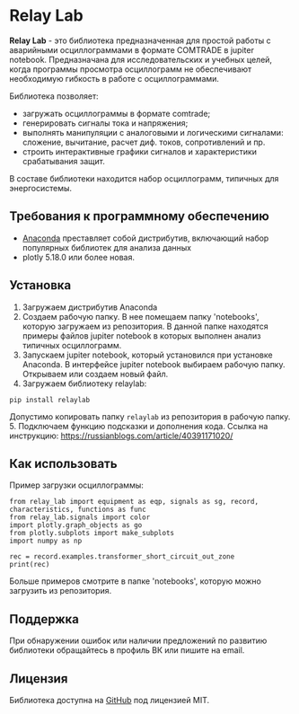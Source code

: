 # Relay Lab

__Relay Lab__ - это библиотека предназначенная для простой работы с аварийными осциллограммами в формате COMTRADE в jupiter notebook. Предназначана для исследовательских и учебных целей, когда программы просмотра осциллограмм не обеспечивают необходимую гибкость в работе с осциллограммами.

Библиотека позволяет:
- загружать осциллограммы в формате comtrade;
- генерировать сигналы тока и напряжения;
- выполнять манипуляции с аналоговыми и логическими сигналами: сложение, вычитание, расчет диф. токов, сопротивлений и пр.
- строить интерактивные графики сигналов и характеристики срабатывания защит.

В составе библиотеки находится набор осциллограмм, типичных для энергосистемы.

## Требования к программному обеспечению

- [Anaconda](https://www.anaconda.com/download) преставляет собой дистрибутив, включающий набор популярных библиотек для анализа данных
- plotly 5.18.0 или более новая.


## Установка

1. Загружаем дистрибутив Anaconda
2. Создаем рабочую папку. В нее помещаем папку 'notebooks', которую загружаем из репозитория. В данной папке находятся примеры файлов jupiter notebook в которых выполнен анализ типичных осциллограмм.
3. Запускаем jupiter notebook, который установился при установке Anaconda. В интерфейсе jupiter notebook выбираем рабочую папку. Открываем или создаем новый файл.
4. Загружаем библиотеку relaylab:
```
pip install relaylab
```
Допустимо копировать папку `relaylab` из  репозитория в рабочую папку.
5. Подключаем функцию подсказки и дополнения кода. Ссылка на инструкцию: https://russianblogs.com/article/40391171020/

## Как использовать

Пример загрузки осциллограммы:
```
from relay_lab import equipment as eqp, signals as sg, record, characteristics, functions as func
from relay_lab.signals import color
import plotly.graph_objects as go
from plotly.subplots import make_subplots
import numpy as np

rec = record.examples.transformer_short_circuit_out_zone
print(rec)
```
Больше примеров смотрите в папке 'notebooks', которую можно загрузить из репозитория.

## Поддержка

При обнаружении ошибок или наличии предложений по развитию библиотеки обращайтесь в профиль ВК или пишите на email.


## Лицензия

Библиотека доступна на [GitHub](https://github.com/selkovevgeny/RelayLab) под лицензией MIT.


